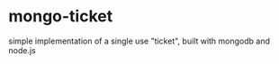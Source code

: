 mongo-ticket
============

simple implementation of a single use "ticket", built with mongodb and node.js
